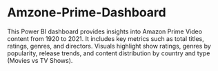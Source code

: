 # Amzone-Prime-Dashboard

This Power BI dashboard provides insights into Amazon Prime Video content from 1920 to 2021. It includes key metrics such as total titles, ratings, genres, and directors. Visuals highlight show ratings, genres by popularity, release trends, and content distribution by country and type (Movies vs TV Shows).
